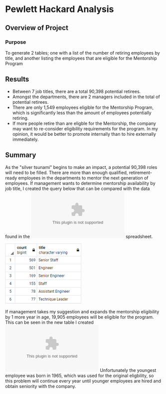 # Pewlett Hackard Analysis

## Overview of Project

### Purpose
To generate 2 tables; one with a list of the number of retiring employees by title, and another listing the employees that are eligible for the Mentorship Program

## Results
- Between 7 job titles, there are a total 90,398 potential retirees.
- Amongst the departments, there are 2 managers included in the total of potential retirees.
- There are only 1,549 employees eligible for the Mentorship Program, which is significantly less than the amount of employees potentially retiring.
- If more people retire than are eligble for the Mentorship, the company may want to re-consider eligibility requirements for the program. In my opinion, it would be better to promote internally than to hire externally immediately.

## Summary
As the "silver tsunami" begins to make an impact, a potential 90,398 roles will need to be filled. There are more than enough qualified, retirement-ready employees in the departments to mentor the next generation of employees.
If management wants to determine mentorship availability by job title, I created the query below that can be compared with the data found in the ![Retirement Titles](./Data/retirement_titles.csv) spreadsheet.

![Mentorship Titles](./Data/mentorship_title_counts.png)

If management takes my suggestion and expands the mentorship eligibility by 1 more year in age, 19,905 employees will be eligible for the program.
This can be seen in the new table I created ![Mentorship Eligibility Larger Sample](./Data/mentorship_eligibility_larger_sample.csv)
Unfortunately the youngest employee was born in 1965, which was used for the original eligbility, so this problem will continue every year until younger employees are hired and obtain seniority with the company.